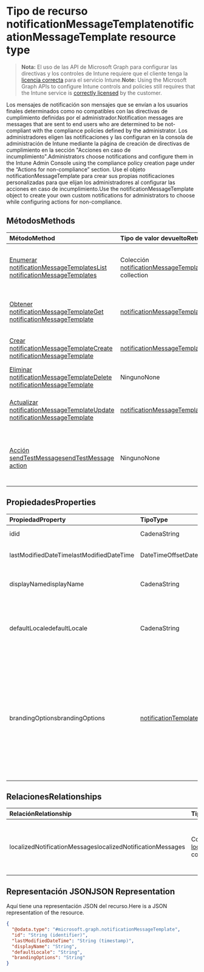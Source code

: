 # <a name="notificationmessagetemplate-resource-type"></a><span data-ttu-id="fedf0-101">Tipo de recurso notificationMessageTemplate</span><span class="sxs-lookup"><span data-stu-id="fedf0-101">notificationMessageTemplate resource type</span></span>

> <span data-ttu-id="fedf0-102">**Nota:** El uso de las API de Microsoft Graph para configurar las directivas y los controles de Intune requiere que el cliente tenga la [licencia correcta](https://go.microsoft.com/fwlink/?linkid=839381) para el servicio Intune.</span><span class="sxs-lookup"><span data-stu-id="fedf0-102">**Note:** Using the Microsoft Graph APIs to configure Intune controls and policies still requires that the Intune service is [correctly licensed](https://go.microsoft.com/fwlink/?linkid=839381) by the customer.</span></span>

<span data-ttu-id="fedf0-103">Los mensajes de notificación son mensajes que se envían a los usuarios finales determinados como no compatibles con las directivas de cumplimiento definidas por el administrador.</span><span class="sxs-lookup"><span data-stu-id="fedf0-103">Notification messages are messages that are sent to end users who are determined to be not-compliant with the compliance policies defined by the administrator.</span></span> <span data-ttu-id="fedf0-104">Los administradores eligen las notificaciones y las configuran en la consola de administración de Intune mediante la página de creación de directivas de cumplimiento en la sección "Acciones en caso de incumplimiento".</span><span class="sxs-lookup"><span data-stu-id="fedf0-104">Administrators choose notifications and configure them in the Intune Admin Console using the compliance policy creation page under the “Actions for non-compliance” section.</span></span> <span data-ttu-id="fedf0-105">Use el objeto notificationMessageTemplate para crear sus propias notificaciones personalizadas para que elijan los administradores al configurar las acciones en caso de incumplimiento.</span><span class="sxs-lookup"><span data-stu-id="fedf0-105">Use the notificationMessageTemplate object to create your own custom notifications for administrators to choose while configuring actions for non-compliance.</span></span>
## <a name="methods"></a><span data-ttu-id="fedf0-106">Métodos</span><span class="sxs-lookup"><span data-stu-id="fedf0-106">Methods</span></span>
|<span data-ttu-id="fedf0-107">Método</span><span class="sxs-lookup"><span data-stu-id="fedf0-107">Method</span></span>|<span data-ttu-id="fedf0-108">Tipo de valor devuelto</span><span class="sxs-lookup"><span data-stu-id="fedf0-108">Return Type</span></span>|<span data-ttu-id="fedf0-109">Descripción</span><span class="sxs-lookup"><span data-stu-id="fedf0-109">Description</span></span>|
|:---|:---|:---|
|[<span data-ttu-id="fedf0-110">Enumerar notificationMessageTemplates</span><span class="sxs-lookup"><span data-stu-id="fedf0-110">List notificationMessageTemplates</span></span>](../api/intune_notification_notificationmessagetemplate_list.md)|<span data-ttu-id="fedf0-111">Colección [notificationMessageTemplate](../resources/intune_notification_notificationmessagetemplate.md)</span><span class="sxs-lookup"><span data-stu-id="fedf0-111">[notificationMessageTemplate](../resources/intune_notification_notificationmessagetemplate.md) collection</span></span>|<span data-ttu-id="fedf0-112">Enumere las propiedades y las relaciones de los objetos [notificationMessageTemplate](../resources/intune_notification_notificationmessagetemplate.md).</span><span class="sxs-lookup"><span data-stu-id="fedf0-112">List properties and relationships of the [notificationMessageTemplate](../resources/intune_notification_notificationmessagetemplate.md) objects.</span></span>|
|[<span data-ttu-id="fedf0-113">Obtener notificationMessageTemplate</span><span class="sxs-lookup"><span data-stu-id="fedf0-113">Get notificationMessageTemplate</span></span>](../api/intune_notification_notificationmessagetemplate_get.md)|[<span data-ttu-id="fedf0-114">notificationMessageTemplate</span><span class="sxs-lookup"><span data-stu-id="fedf0-114">notificationMessageTemplate</span></span>](../resources/intune_notification_notificationmessagetemplate.md)|<span data-ttu-id="fedf0-115">Lea las propiedades y las relaciones del objeto [notificationMessageTemplate](../resources/intune_notification_notificationmessagetemplate.md).</span><span class="sxs-lookup"><span data-stu-id="fedf0-115">Read properties and relationships of the [notificationMessageTemplate](../resources/intune_notification_notificationmessagetemplate.md) object.</span></span>|
|[<span data-ttu-id="fedf0-116">Crear notificationMessageTemplate</span><span class="sxs-lookup"><span data-stu-id="fedf0-116">Create notificationMessageTemplate</span></span>](../api/intune_notification_notificationmessagetemplate_create.md)|[<span data-ttu-id="fedf0-117">notificationMessageTemplate</span><span class="sxs-lookup"><span data-stu-id="fedf0-117">notificationMessageTemplate</span></span>](../resources/intune_notification_notificationmessagetemplate.md)|<span data-ttu-id="fedf0-118">Cree un objeto [notificationMessageTemplate](../resources/intune_notification_notificationmessagetemplate.md).</span><span class="sxs-lookup"><span data-stu-id="fedf0-118">Create a new [notificationMessageTemplate](../resources/intune_notification_notificationmessagetemplate.md) object.</span></span>|
|[<span data-ttu-id="fedf0-119">Eliminar notificationMessageTemplate</span><span class="sxs-lookup"><span data-stu-id="fedf0-119">Delete notificationMessageTemplate</span></span>](../api/intune_notification_notificationmessagetemplate_delete.md)|<span data-ttu-id="fedf0-120">Ninguno</span><span class="sxs-lookup"><span data-stu-id="fedf0-120">None</span></span>|<span data-ttu-id="fedf0-121">Elimina un [notificationMessageTemplate](../resources/intune_notification_notificationmessagetemplate.md).</span><span class="sxs-lookup"><span data-stu-id="fedf0-121">Deletes a [notificationMessageTemplate](../resources/intune_notification_notificationmessagetemplate.md).</span></span>|
|[<span data-ttu-id="fedf0-122">Actualizar notificationMessageTemplate</span><span class="sxs-lookup"><span data-stu-id="fedf0-122">Update notificationMessageTemplate</span></span>](../api/intune_notification_notificationmessagetemplate_update.md)|[<span data-ttu-id="fedf0-123">notificationMessageTemplate</span><span class="sxs-lookup"><span data-stu-id="fedf0-123">notificationMessageTemplate</span></span>](../resources/intune_notification_notificationmessagetemplate.md)|<span data-ttu-id="fedf0-124">Actualice las propiedades de un objeto [notificationMessageTemplate](../resources/intune_notification_notificationmessagetemplate.md).</span><span class="sxs-lookup"><span data-stu-id="fedf0-124">Update the properties of a [notificationMessageTemplate](../resources/intune_notification_notificationmessagetemplate.md) object.</span></span>|
|[<span data-ttu-id="fedf0-125">Acción sendTestMessage</span><span class="sxs-lookup"><span data-stu-id="fedf0-125">sendTestMessage action</span></span>](../api/intune_notification_notificationmessagetemplate_sendtestmessage.md)|<span data-ttu-id="fedf0-126">Ninguno</span><span class="sxs-lookup"><span data-stu-id="fedf0-126">None</span></span>|<span data-ttu-id="fedf0-127">Envía un mensaje de prueba con la notificationMessageTemplate especificada en la configuración regional predeterminada</span><span class="sxs-lookup"><span data-stu-id="fedf0-127">Sends test message using the specified notificationMessageTemplate in the default locale</span></span>|

## <a name="properties"></a><span data-ttu-id="fedf0-128">Propiedades</span><span class="sxs-lookup"><span data-stu-id="fedf0-128">Properties</span></span>
|<span data-ttu-id="fedf0-129">Propiedad</span><span class="sxs-lookup"><span data-stu-id="fedf0-129">Property</span></span>|<span data-ttu-id="fedf0-130">Tipo</span><span class="sxs-lookup"><span data-stu-id="fedf0-130">Type</span></span>|<span data-ttu-id="fedf0-131">Descripción</span><span class="sxs-lookup"><span data-stu-id="fedf0-131">Description</span></span>|
|:---|:---|:---|
|<span data-ttu-id="fedf0-132">id</span><span class="sxs-lookup"><span data-stu-id="fedf0-132">id</span></span>|<span data-ttu-id="fedf0-133">Cadena</span><span class="sxs-lookup"><span data-stu-id="fedf0-133">String</span></span>|<span data-ttu-id="fedf0-134">Clave de la entidad.</span><span class="sxs-lookup"><span data-stu-id="fedf0-134">Key of the entity.</span></span>|
|<span data-ttu-id="fedf0-135">lastModifiedDateTime</span><span class="sxs-lookup"><span data-stu-id="fedf0-135">lastModifiedDateTime</span></span>|<span data-ttu-id="fedf0-136">DateTimeOffset</span><span class="sxs-lookup"><span data-stu-id="fedf0-136">DateTimeOffset</span></span>|<span data-ttu-id="fedf0-137">Fecha y hora en la que se modificó el objeto por última vez.</span><span class="sxs-lookup"><span data-stu-id="fedf0-137">DateTime the object was last modified.</span></span>|
|<span data-ttu-id="fedf0-138">displayName</span><span class="sxs-lookup"><span data-stu-id="fedf0-138">displayName</span></span>|<span data-ttu-id="fedf0-139">Cadena</span><span class="sxs-lookup"><span data-stu-id="fedf0-139">String</span></span>|<span data-ttu-id="fedf0-140">Nombre para mostrar de la plantilla de mensajes de notificación.</span><span class="sxs-lookup"><span data-stu-id="fedf0-140">Display name for the Notification Message Template.</span></span>|
|<span data-ttu-id="fedf0-141">defaultLocale</span><span class="sxs-lookup"><span data-stu-id="fedf0-141">defaultLocale</span></span>|<span data-ttu-id="fedf0-142">Cadena</span><span class="sxs-lookup"><span data-stu-id="fedf0-142">String</span></span>|<span data-ttu-id="fedf0-143">La configuración regional predeterminada de reserva para los casos en que la configuración regional solicitada no está disponible.</span><span class="sxs-lookup"><span data-stu-id="fedf0-143">The default locale to fallback onto when the requested locale is not available.</span></span>|
|<span data-ttu-id="fedf0-144">brandingOptions</span><span class="sxs-lookup"><span data-stu-id="fedf0-144">brandingOptions</span></span>|[<span data-ttu-id="fedf0-145">notificationTemplateBrandingOptions</span><span class="sxs-lookup"><span data-stu-id="fedf0-145">notificationTemplateBrandingOptions</span></span>](../resources/intune_notification_notificationtemplatebrandingoptions.md)|<span data-ttu-id="fedf0-146">Las opciones de personalización de marca de la plantilla de mensaje.</span><span class="sxs-lookup"><span data-stu-id="fedf0-146">The Message Template Branding Options.</span></span> <span data-ttu-id="fedf0-147">La personalización de marca está definida en la consola de administración de Intune.</span><span class="sxs-lookup"><span data-stu-id="fedf0-147">Branding is defined in the Intune Admin Console.</span></span> <span data-ttu-id="fedf0-148">Los valores posibles son: `none`, `includeCompanyLogo`, `includeCompanyName` y `includeContactInformation`.</span><span class="sxs-lookup"><span data-stu-id="fedf0-148">Possible values are: `none`, `includeCompanyLogo`, `includeCompanyName`, `includeContactInformation`.</span></span>|

## <a name="relationships"></a><span data-ttu-id="fedf0-149">Relaciones</span><span class="sxs-lookup"><span data-stu-id="fedf0-149">Relationships</span></span>
|<span data-ttu-id="fedf0-150">Relación</span><span class="sxs-lookup"><span data-stu-id="fedf0-150">Relationship</span></span>|<span data-ttu-id="fedf0-151">Tipo</span><span class="sxs-lookup"><span data-stu-id="fedf0-151">Type</span></span>|<span data-ttu-id="fedf0-152">Descripción</span><span class="sxs-lookup"><span data-stu-id="fedf0-152">Description</span></span>|
|:---|:---|:---|
|<span data-ttu-id="fedf0-153">localizedNotificationMessages</span><span class="sxs-lookup"><span data-stu-id="fedf0-153">localizedNotificationMessages</span></span>|<span data-ttu-id="fedf0-154">Colección [localizedNotificationMessage](../resources/intune_notification_localizednotificationmessage.md)</span><span class="sxs-lookup"><span data-stu-id="fedf0-154">[localizedNotificationMessage](../resources/intune_notification_localizednotificationmessage.md) collection</span></span>|<span data-ttu-id="fedf0-155">La lista de mensajes localizados para esta plantilla de mensajes de notificación.</span><span class="sxs-lookup"><span data-stu-id="fedf0-155">The list of localized messages for this Notification Message Template.</span></span>|

## <a name="json-representation"></a><span data-ttu-id="fedf0-156">Representación JSON</span><span class="sxs-lookup"><span data-stu-id="fedf0-156">JSON Representation</span></span>
<span data-ttu-id="fedf0-157">Aquí tiene una representación JSON del recurso.</span><span class="sxs-lookup"><span data-stu-id="fedf0-157">Here is a JSON representation of the resource.</span></span>
<!-- {
  "blockType": "resource",
  "keyProperty": "id",
  "@odata.type": "microsoft.graph.notificationMessageTemplate"
}
-->
``` json
{
  "@odata.type": "#microsoft.graph.notificationMessageTemplate",
  "id": "String (identifier)",
  "lastModifiedDateTime": "String (timestamp)",
  "displayName": "String",
  "defaultLocale": "String",
  "brandingOptions": "String"
}
```



